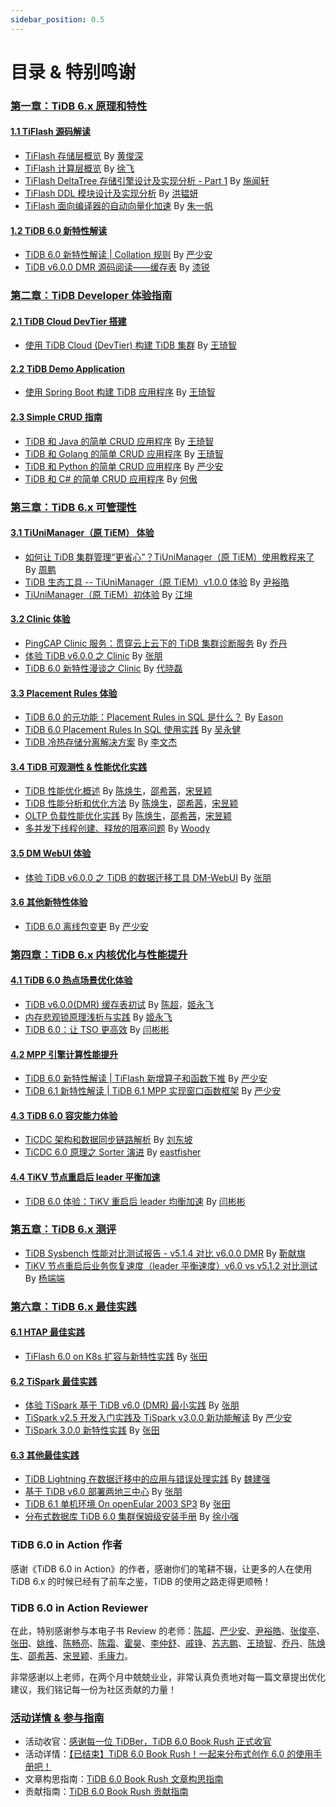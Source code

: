 ```yaml
---
sidebar_position: 0.5
---
```


# 目录 & 特别鸣谢

### [第一章：TiDB 6.x 原理和特性](1-features/index.md)

#### [1.1 TiFlash 源码解读](1-features/1-tiflash-code/index.md)

- [TiFlash 存储层概览](1-features/1-tiflash-code/1-tiflash-storage-overview.md) By [黄俊深](https://github.com/JaySon-Huang)
- [TiFlash 计算层概览](1-features/1-tiflash-code/2-tiflash-compute-overview.md) By [徐飞](https://github.com/windtalker)
- [TiFlash DeltaTree 存储引擎设计及实现分析 - Part 1](1-features/1-tiflash-code/3-tiflash-deltatree.md) By [施闻轩](https://github.com/breezewish)
- [TiFlash DDL 模块设计及实现分析](1-features/1-tiflash-code/5-tiflash-ddl-module.md) By [洪韫妍](https://github.com/hongyunyan)
- [TiFlash 面向编译器的自动向量化加速](1-features/1-tiflash-code/6-tiflash-compiler-aided-vectorization.md) By [朱一帆](https://github.com/SchrodingerZhu)

#### [1.2 TiDB 6.0 新特性解读](1-features/2-new-features/index.md)

- [TiDB 6.0 新特性解读 | Collation 规则](1-features/2-new-features/1-new-collation.md) By [严少安](https://tidb.net/u/ShawnYan/post/all)
- [TiDB v6.0.0 DMR 源码阅读——缓存表](1-features/2-new-features/2-new-cache-tables.md) By [漆锐](https://tidb.net/u/CuteRay/answer)

### [第二章：TiDB Developer 体验指南](2-developer-guide/index.md)

#### [2.1 TiDB Cloud DevTier 搭建](2-developer-guide/1-cloud-devtier/index.md)

- [使用 TiDB Cloud (DevTier) 构建 TiDB 集群](2-developer-guide/1-cloud-devtier/1-build-cluster-in-cloud.md) By [王琦智](https://github.com/Icemap)

#### [2.2 TiDB Demo Application](2-developer-guide/2-demo-app/index.md)

- [使用 Spring Boot 构建 TiDB 应用程序](2-developer-guide/2-demo-app/1-sample-application-spring-boot.md) By [王琦智](https://github.com/Icemap)

#### [2.3 Simple CRUD 指南](2-developer-guide/3-simple-crud/index.md)

- [TiDB 和 Java 的简单 CRUD 应用程序](2-developer-guide/3-simple-crud/1-sample-application-java.md) By [王琦智](https://github.com/Icemap)
- [TiDB 和 Golang 的简单 CRUD 应用程序](2-developer-guide/3-simple-crud/2-sample-application-golang.md) By [王琦智](https://github.com/Icemap)
- [TiDB 和 Python 的简单 CRUD 应用程序](2-developer-guide/3-simple-crud/3-sample-application-python.md) By [严少安](https://tidb.net/u/ShawnYan/post/all)
- [TiDB 和 C# 的简单 CRUD 应用程序](2-developer-guide/3-simple-crud/4-sample-application-csharp.md) By [何傲](https://asktug.com/u/hey-hoho/summary)

### [第三章：TiDB 6.x 可管理性](3-manageability/index.md)

#### [3.1 TiUniManager（原 TiEM） 体验](3-manageability/1-tiunimanager-practice/index.md)

- [如何让 TiDB 集群管理“更省心”？TiUniManager（原 TiEM）使用教程来了](3-manageability/1-tiunimanager-practice/1-tiunimanager-course.md) By [周鹏](https://github.com/zhoubasten)
- [TiDB 生态工具 -- TiUniManager（原 TiEM）v1.0.0 体验](3-manageability/1-tiunimanager-practice/2-tiunimanager.md) By [尹裕皓](https://tidb.net/u/G7尹裕皓/answer)
- [TiUniManager（原 TiEM）初体验](3-manageability/1-tiunimanager-practice/3-experience-tiunimanager.md) By [江坤](https://tidb.net/u/pupillord/answer)

#### [3.2 Clinic 体验](3-manageability/2-clinic-practice/index.md)

- [PingCAP Clinic 服务：贯穿云上云下的 TiDB 集群诊断服务](3-manageability/2-clinic-practice/1-clinic-tidb-cloud.md) By [乔丹](https://github.com/qqqdan)
- [体验 TiDB v6.0.0 之 Clinic](3-manageability/2-clinic-practice/2-clinic.md) By [张朋](https://tidb.net/u/边城元元/post/all)
- [TiDB 6.0 新特性漫谈之 Clinic](3-manageability/2-clinic-practice/3-experience-clinic.md) By [代晓磊](https://tidb.net/u/%E4%BB%A3%E6%99%93%E7%A3%8A_Mars/answer)

#### [3.3 Placement Rules 体验](3-manageability/3-placement-rules-practice/index.md)

- [TiDB 6.0 的元功能：Placement Rules in SQL 是什么？](3-manageability/3-placement-rules-practice/1-pr-in-sql.md) By [Eason](https://github.com/easonn7)
- [TiDB 6.0 Placement Rules In SQL 使用实践](3-manageability/3-placement-rules-practice/2-placement-rules.md) By [吴永健](https://tidb.net/u/banana_jian)
- [TiDB 冷热存储分离解决方案](3-manageability/3-placement-rules-practice/3-hot-cold-storage.md) By [李文杰](https://tidb.net/u/Jellybean/answer)

#### [3.4 TiDB 可观测性 & 性能优化实践](3-manageability/4-observability-performance-tuning/index.md)

- [TiDB 性能优化概述](3-manageability/4-observability-performance-tuning/1-performance-tuning-overview.md) By [陈焕生](https://github.com/dbsid)，[邵希茜](https://github.com/shaoxiqian)，[宋昱颖](https://github.com/Yui-Song)
- [TiDB 性能分析和优化方法](3-manageability/4-observability-performance-tuning/2-performance-tuning-methods.md) By [陈焕生](https://github.com/dbsid)，[邵希茜](https://github.com/shaoxiqian)，[宋昱颖](https://github.com/Yui-Song)
- [OLTP 负载性能优化实践](3-manageability/4-observability-performance-tuning/3-performance-tuning-practices.md) By [陈焕生](https://github.com/dbsid)，[邵希茜](https://github.com/shaoxiqian)，[宋昱颖](https://github.com/Yui-Song)
- [多并发下线程创建、释放的阻塞问题](3-manageability/4-observability-performance-tuning/4-high-concurrency-thread.md) By [Woody](https://github.com/bestwoody)

#### [3.5 DM WebUI 体验](3-manageability/5-dm-webui/index.md)

- [体验 TiDB v6.0.0 之 TiDB 的数据迁移工具 DM-WebUI](3-manageability/5-dm-webui/1-dm-webui.md) By [张朋](https://tidb.net/u/边城元元/post/all)

#### [3.6 其他新特性体验](3-manageability/6-other-features/index.md)

- [TiDB 6.0 离线包变更](3-manageability/6-other-features/1-offline-package.md) By [严少安](https://tidb.net/u/ShawnYan/post/all)

### [第四章：TiDB 6.x 内核优化与性能提升](4-performance/index.md)

#### [4.1 TiDB 6.0 热点场景优化体验](4-performance/1-hotspot/index.md)

- [TiDB v6.0.0(DMR) 缓存表初试](4-performance/1-hotspot/1-cached-tables.md) By [陈超](https://tidb.net/u/%E5%95%A6%E5%95%A6%E5%95%A6%E5%95%A6%E5%95%A6/post/all)，[姬永飞](https://tidb.net/u/jiyf/post/all)
- [内存悲观锁原理浅析与实践](4-performance/1-hotspot/2-in-memory-pessimistic-locks.md) By [姬永飞](https://tidb.net/u/jiyf/post/all)
- [TiDB 6.0：让 TSO 更高效](4-performance/1-hotspot/3-make-tso-effectively.md) By [闫彬彬](https://tidb.net/u/h5n1/post/all)

#### [4.2 MPP 引擎计算性能提升](4-performance/2-mpp-engine/index.md)

- [TiDB 6.0 新特性解读 | TiFlash 新增算子和函数下推](4-performance/2-mpp-engine/1-tiflash-pushing-down.md) By [严少安](https://tidb.net/u/ShawnYan/post/all) 
- [TiDB 6.1 新特性解读 | TiDB 6.1 MPP 实现窗口函数框架](4-performance/2-mpp-engine/2-mpp-window-functions.md) By [严少安](https://tidb.net/u/ShawnYan/post/all)

#### [4.3 TiDB 6.0 容灾能力体验](4-performance/3-disaster-recovery/index.md)

- [TiCDC 架构和数据同步链路解析](4-performance/3-disaster-recovery/1-ticdc-arch-and-data-replicating.md) By [刘东坡](https://github.com/hi-rustin)
- [TiCDC 6.0 原理之 Sorter 演进](4-performance/3-disaster-recovery/2-ticdc-sorter.md) By [eastfisher](https://tidb.net/u/eastfisher/answer)

#### [4.4 TiKV 节点重启后 leader 平衡加速](4-performance/4-tikv-restart/index.md)

- [TiDB 6.0 体验：TiKV 重启后 leader 均衡加速](4-performance/4-tikv-restart/1-leader-transfer-speedup.md) By [闫彬彬](https://tidb.net/u/h5n1/post/all)

### [第五章：TiDB 6.x 测评](5-benchmark/index.md)

- [TiDB Sysbench 性能对比测试报告 - v5.1.4 对比 v6.0.0 DMR](5-benchmark/1-tidb-sysbench-v6-0-0-v5-1-4.md) By [靳献旗](https://tidb.net/u/mydb/post/all)
- [TiKV 节点重启后业务恢复速度（leader 平衡速度）v6.0 vs v5.1.2 对比测试](5-benchmark/2-tikv-business-recovery.md) By [杨端端](https://tidb.net/u/ngvf/post/all)

### [第六章：TiDB 6.x 最佳实践](6-best-practice/index.md)

#### [6.1 HTAP 最佳实践](6-best-practice/1-htap-practice/index.md)

- [TiFlash 6.0 on K8s 扩容与新特性实践](6-best-practice/1-htap-practice/1-tiflash-6-0-on-k8s.md) By [张田](https://tidb.net/u/%E6%95%B0%E6%8D%AE%E5%B0%8F%E9%BB%91/post/all)

#### [6.2 TiSpark 最佳实践](6-best-practice/2-tispark-practice/index.md)

- [体验 TiSpark 基于 TiDB v6.0 (DMR) 最小实践](6-best-practice/2-tispark-practice/1-tispark.md) By [张朋](https://tidb.net/u/边城元元/post/all)
- [TiSpark v2.5 开发入门实践及 TiSpark v3.0.0 新功能解读](6-best-practice/2-tispark-practice/2-tispark-guide.md) By [严少安](https://tidb.net/u/ShawnYan/post/all)
- [TiSpark 3.0.0 新特性实践](6-best-practice/2-tispark-practice/3-tispark-3-in-action.md) By [张田](https://tidb.net/u/%E6%95%B0%E6%8D%AE%E5%B0%8F%E9%BB%91/post/all)


#### [6.3 其他最佳实践](6-best-practice/3-other-practice/index.md)

- [TiDB Lightning 在数据迁移中的应用与错误处理实践](6-best-practice/3-other-practice/1-tidb-lightning.md) By [魏建强](https://tidb.net/u/seiang/post/all)
- [基于 TiDB v6.0 部署两地三中心](6-best-practice/3-other-practice/2-two-cities-three-datacenters.md) By [张朋](https://tidb.net/u/边城元元/post/all)
- [TiDB 6.1 单机环境 On openEular 2003 SP3](6-best-practice/3-other-practice/3-tidb61-on-openEular2003.md) By [张田](https://tidb.net/u/%E6%95%B0%E6%8D%AE%E5%B0%8F%E9%BB%91/post/all)
- [分布式数据库 TiDB 6.0 集群保姆级安装手册](6-best-practice/3-other-practice/4-TiDB-6-0-installation.md) By [徐小强](https://tidb.net/u/jiekexu/post/all)

### TiDB 6.0 in Action 作者

感谢《TiDB 6.0 in Action》的作者，感谢你们的笔耕不辍，让更多的人在使用 TiDB 6.x 的时候已经有了前车之鉴，TiDB 的使用之路走得更顺畅！

### TiDB 6.0 in Action Reviewer

在此，特别感谢参与本电子书 Review 的老师：[陈超](https://tidb.net/u/%E5%95%A6%E5%95%A6%E5%95%A6%E5%95%A6%E5%95%A6)、[严少安](https://tidb.net/u/ShawnYan)、[尹裕皓](https://tidb.net/u/g7%E5%B0%B9%E8%A3%95%E7%9A%93)、[张俊亭](https://tidb.net/u/dba-kit)、[张田](https://tidb.net/u/%E6%95%B0%E6%8D%AE%E5%B0%8F%E9%BB%91)、[姚维](https://tidb.net/u/wink)、[陈畅亮](https://tidb.net/u/%E5%90%AC%E9%A3%8E%E5%90%B9%E9%9B%A8)、[陈霜](https://tidb.net/u/crazycs520-PingCAP/answer)、[霍昊](https://tidb.net/u/sykp241095)、[李仲舒](https://tidb.net/u/lucien)、[戚铮](https://tidb.net/u/qizheng)、[苏志鹏](https://tidb.net/u/jansu-dev)、[王琦智](https://tidb.net/u/Icemap)、[乔丹](https://github.com/qqqdan)、[陈焕生](https://github.com/dbsid)、[邵希茜](https://github.com/shaoxiqian)、[宋昱颖](https://github.com/Yui-Song)、[毛康力](https://tidb.net/u/tiancaiamao)。

非常感谢以上老师，在两个月中兢兢业业，非常认真负责地对每一篇文章提出优化建议，我们铭记每一份为社区贡献的力量！

### [活动详情 & 参与指南](7-event-guide/index.md)

- 活动收官：[感谢每一位 TiDBer，TiDB 6.0 Book Rush 正式收官](https://asktug.com/t/topic/812920)
- 活动详情：[【已结束】TiDB 6.0 Book Rush！一起来分布式创作 6.0 的使用手册吧！](7-event-guide/1-event-detail.md)
- 文章构思指南：[TiDB 6.0 Book Rush 文章构思指南](7-event-guide/2-article-guide.md)
- 贡献指南：[TiDB 6.0 Book Rush 贡献指南](7-event-guide/3-contribute-guide.md)
